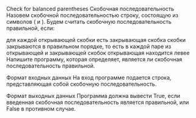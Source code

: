 Check for balanced parentheses
Скобочная последовательность
Назовем скобочной последовательностью строку, состоящую из символов ( и ). Будем считать скобочную последовательность правильной, если:

для каждой открывающей скобки есть закрывающая скобка
скобки закрываются в правильном порядке, то есть в каждой паре из открывающей и закрывающей скобок открывающая находится левее
Напишите программу, которая определяет, является ли скобочная последовательность правильной.

Формат входных данных
На вход программе подается строка, представляющая собой скобочную последовательность.

Формат выходных данных
Программа должна вывести True, если введенная скобочная последовательность является правильной, или False в противном случае.